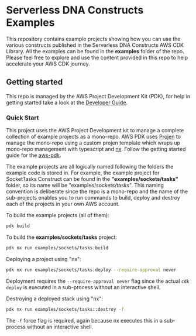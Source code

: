 # Serverless DNA Constructs Examples

This repository contains example projects showing how you can use the various constructs published in the Serverless DNA Constructs AWS CDK Library.  All the examples can be found in the **examples** folder of the repo.  Please feel free to explore and use the content provided in this repo to help accelerate your AWS CDK journey.

## Getting started

This repo is managed by the AWS Project Development Kit (PDK), for help in getting started take a look at the [Developer Guide](https://aws.github.io/aws-pdk/developer_guides/infrastructure/index.html).

### Quick Start

This project uses the AWS Project Development kit to manage a complete collection of example projects as a mono-repo.  AWS PDK uses [Projen](https://projen.io) to manage the mono-repo using a custom projen template which wraps up mono-repo management with typescript and [nx](https://nx.dev/).  Follow the getting started guide for the [aws-pdk](https://aws.github.io/aws-pdk/getting_started/index.html).

The example projects are all logically named following the folders the example code is stored in.  For example, the example project for SocketTasks Construct can be found in the **"examples/sockets/tasks"** folder, so its name will be "examples/sockets/tasks".  This naming convention is deliberate since the repo is a mono-repo and the name of the sub-projects enables you to run commands to build, deploy and destroy each of the projects in your own AWS account.

To build the example projects (all of them):

```bash
pdk build
```

To build the **examples/sockets/tasks** project:

```bash
pdk nx run examples/sockets/tasks:build
```

Deploying a project using "nx":

```bash
pdk nx run examples/sockets/tasks:deploy --require-approval never
```

Deployment requires the `--require-approval never` flag since the actual `cdk deploy` is executed in a sub-process without an interactive shell.

Destroying a deployed stack using "nx":

```bash
pdk nx run examples/sockets/tasks::destroy -f 
```

The `-f` force flag is required, again because nx executes this in a sub-process without an interactive shell.
